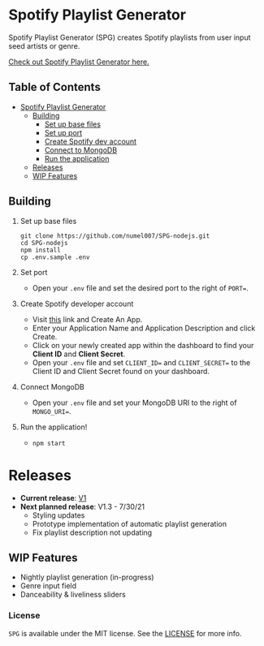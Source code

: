 # Spotify Playlist Generator

Spotify Playlist Generator (SPG) creates Spotify playlists from user input seed artists or genre.

[Check out Spotify Playlist Generator here.](http://spg.caprover.benchan.tech/)

## Table of Contents

-   [Spotify Playlist Generator](#spotify-playlist-generator)
    -   [Building](#building)
        -   [Set up base files](#set-up-base-files)
        -   [Set up port](#set-up-port)
        -   [Create Spotify dev account](#create-spotify-developer-account)
        -   [Connect to MongoDB](#connect-to-mongodb)
        -   [Run the application](#run-the-application)
    -   [Releases](#releases)
    -   [WIP Features](#wip-features)

## Building

1. Set up base files

    ```
    git clone https://github.com/numel007/SPG-nodejs.git
    cd SPG-nodejs
    npm install
    cp .env.sample .env
    ```

1. Set port

    - Open your `.env` file and set the desired port to the right of `PORT=`.

1. Create Spotify developer account

    - Visit [this](#https://developer.spotify.com/dashboard) link and Create An App.
    - Enter your Application Name and Application Description and click Create.
    - Click on your newly created app within the dashboard to find your **Client ID** and **Client Secret**.
    - Open your `.env` file and set `CLIENT_ID=` and `CLIENT_SECRET=` to the Client ID and Client Secret found on your dashboard.

1. Connect MongoDB

    - Open your `.env` file and set your MongoDB URI to the right of `MONGO_URI=`.

1. Run the application!
    - `npm start`

# Releases

-   **Current release**: [V1](http://spg.caprover.benchan.tech/)
-   **Next planned release**: V1.3 - 7/30/21
    -   Styling updates
    -   Prototype implementation of automatic playlist generation
    -   Fix playlist description not updating

## WIP Features

-   Nightly playlist generation (in-progress)
-   Genre input field
-   Danceability & liveliness sliders

### License

`SPG` is available under the MIT license. See the [LICENSE](https://github.com/numel007/SPG-nodejs/blob/deployment/LICENSE) for more info.
